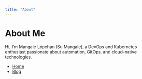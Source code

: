 ```yaml
---
title: "About"
---
```


# About Me

Hi, I'm Mangale Lopchan (Su Mangale), a DevOps and Kubernetes enthusiast passionate about automation, GitOps, and cloud-native technologies.

- [Home](index.md)
- [Blog](blog.html)
